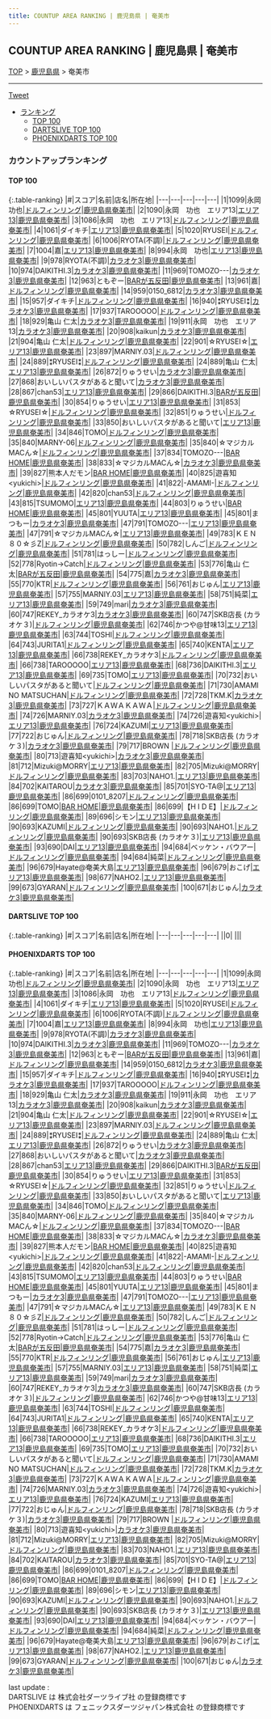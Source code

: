 ```yaml
---
title: COUNTUP AREA RANKING | 鹿児島県 | 奄美市
---
```

## COUNTUP AREA RANKING | 鹿児島県 | 奄美市

[TOP](/darts/rank/) > [鹿児島県](/darts/rank/鹿児島県/) > 奄美市

___

<a href="https://twitter.com/share?ref_src=twsrc%5Etfw" data-text="COUNTUP AREA RANKING | 鹿児島県奄美市" class="twitter-share-button" data-hashtags="DARTSLIVE,PHOENIXDARTS,darts,ダーツ" data-show-count="false">Tweet</a>

* [ランキング](#カウントアップランキング)
    * [TOP 100](#top-100)
    * [DARTSLIVE TOP 100](#dartslive-top-100)
    * [PHOENIXDARTS TOP 100](#phoenixdarts-top-100)

### カウントアップランキング

#### TOP 100



{:.table-ranking}
|#|スコア|名前|店名|所在地|
|---|---|---|---|---|
|1|1099|<span class="rank-name-pd">永岡　功也</span>|<a href="https://vs.phoenixdarts.com/jp/shop/shopDetailInfo/s_10744?s_seq=10744">ドルフィンリング</a>|<a href="/darts/rank/鹿児島県/奄美市">鹿児島県奄美市</a>|
|2|1090|<span class="rank-name-pd">永岡　功也　エリア13</span>|<a href="https://vs.phoenixdarts.com/jp/shop/shopDetailInfo/s_10274?s_seq=10274">エリア13</a>|<a href="/darts/rank/鹿児島県/奄美市">鹿児島県奄美市</a>|
|3|1086|<span class="rank-name-pd">永岡　功也　エリア13</span>|<a href="https://vs.phoenixdarts.com/jp/shop/shopDetailInfo/s_10744?s_seq=10744">ドルフィンリング</a>|<a href="/darts/rank/鹿児島県/奄美市">鹿児島県奄美市</a>|
|4|1061|<span class="rank-name-pd">ダイキチ</span>|<a href="https://vs.phoenixdarts.com/jp/shop/shopDetailInfo/s_10274?s_seq=10274">エリア13</a>|<a href="/darts/rank/鹿児島県/奄美市">鹿児島県奄美市</a>|
|5|1020|<span class="rank-name-pd">RYUSEI</span>|<a href="https://vs.phoenixdarts.com/jp/shop/shopDetailInfo/s_10744?s_seq=10744">ドルフィンリング</a>|<a href="/darts/rank/鹿児島県/奄美市">鹿児島県奄美市</a>|
|6|1006|<span class="rank-name-pd">RYOTA(不調)</span>|<a href="https://vs.phoenixdarts.com/jp/shop/shopDetailInfo/s_10744?s_seq=10744">ドルフィンリング</a>|<a href="/darts/rank/鹿児島県/奄美市">鹿児島県奄美市</a>|
|7|1004|<span class="rank-name-pd">嘉</span>|<a href="https://vs.phoenixdarts.com/jp/shop/shopDetailInfo/s_10274?s_seq=10274">エリア13</a>|<a href="/darts/rank/鹿児島県/奄美市">鹿児島県奄美市</a>|
|8|994|<span class="rank-name-pd">永岡　功也</span>|<a href="https://vs.phoenixdarts.com/jp/shop/shopDetailInfo/s_10274?s_seq=10274">エリア13</a>|<a href="/darts/rank/鹿児島県/奄美市">鹿児島県奄美市</a>|
|9|978|<span class="rank-name-pd">RYOTA(不調)</span>|<a href="https://vs.phoenixdarts.com/jp/shop/shopDetailInfo/s_10555?s_seq=10555">カラオケ3</a>|<a href="/darts/rank/鹿児島県/奄美市">鹿児島県奄美市</a>|
|10|974|<span class="rank-name-pd">DAIKITHI.3</span>|<a href="https://vs.phoenixdarts.com/jp/shop/shopDetailInfo/s_10555?s_seq=10555">カラオケ3</a>|<a href="/darts/rank/鹿児島県/奄美市">鹿児島県奄美市</a>|
|11|969|<span class="rank-name-pd">TOMOZO---</span>|<a href="https://vs.phoenixdarts.com/jp/shop/shopDetailInfo/s_10555?s_seq=10555">カラオケ3</a>|<a href="/darts/rank/鹿児島県/奄美市">鹿児島県奄美市</a>|
|12|963|<span class="rank-name-pd">ともぞー</span>|<a href="https://vs.phoenixdarts.com/jp/shop/shopDetailInfo/s_93419?s_seq=93419">BARが五反田</a>|<a href="/darts/rank/鹿児島県/奄美市">鹿児島県奄美市</a>|
|13|961|<span class="rank-name-pd">嘉</span>|<a href="https://vs.phoenixdarts.com/jp/shop/shopDetailInfo/s_10744?s_seq=10744">ドルフィンリング</a>|<a href="/darts/rank/鹿児島県/奄美市">鹿児島県奄美市</a>|
|14|959|<span class="rank-name-pd">0150_6812</span>|<a href="https://vs.phoenixdarts.com/jp/shop/shopDetailInfo/s_10555?s_seq=10555">カラオケ3</a>|<a href="/darts/rank/鹿児島県/奄美市">鹿児島県奄美市</a>|
|15|957|<span class="rank-name-pd">ダイキチ</span>|<a href="https://vs.phoenixdarts.com/jp/shop/shopDetailInfo/s_10744?s_seq=10744">ドルフィンリング</a>|<a href="/darts/rank/鹿児島県/奄美市">鹿児島県奄美市</a>|
|16|940|<span class="rank-name-pd">⁑RYUSEI⁑</span>|<a href="https://vs.phoenixdarts.com/jp/shop/shopDetailInfo/s_10555?s_seq=10555">カラオケ3</a>|<a href="/darts/rank/鹿児島県/奄美市">鹿児島県奄美市</a>|
|17|937|<span class="rank-name-pd">TAROOOOO</span>|<a href="https://vs.phoenixdarts.com/jp/shop/shopDetailInfo/s_10744?s_seq=10744">ドルフィンリング</a>|<a href="/darts/rank/鹿児島県/奄美市">鹿児島県奄美市</a>|
|18|929|<span class="rank-name-pd">亀山 仁太</span>|<a href="https://vs.phoenixdarts.com/jp/shop/shopDetailInfo/s_10555?s_seq=10555">カラオケ3</a>|<a href="/darts/rank/鹿児島県/奄美市">鹿児島県奄美市</a>|
|19|911|<span class="rank-name-pd">永岡　功也　エリア13</span>|<a href="https://vs.phoenixdarts.com/jp/shop/shopDetailInfo/s_10555?s_seq=10555">カラオケ3</a>|<a href="/darts/rank/鹿児島県/奄美市">鹿児島県奄美市</a>|
|20|908|<span class="rank-name-pd">kaikun</span>|<a href="https://vs.phoenixdarts.com/jp/shop/shopDetailInfo/s_10555?s_seq=10555">カラオケ3</a>|<a href="/darts/rank/鹿児島県/奄美市">鹿児島県奄美市</a>|
|21|904|<span class="rank-name-pd">亀山 仁太</span>|<a href="https://vs.phoenixdarts.com/jp/shop/shopDetailInfo/s_10744?s_seq=10744">ドルフィンリング</a>|<a href="/darts/rank/鹿児島県/奄美市">鹿児島県奄美市</a>|
|22|901|<span class="rank-name-pd">☆RYUSEI☆</span>|<a href="https://vs.phoenixdarts.com/jp/shop/shopDetailInfo/s_10274?s_seq=10274">エリア13</a>|<a href="/darts/rank/鹿児島県/奄美市">鹿児島県奄美市</a>|
|23|897|<span class="rank-name-pd">MARNIY.03</span>|<a href="https://vs.phoenixdarts.com/jp/shop/shopDetailInfo/s_10744?s_seq=10744">ドルフィンリング</a>|<a href="/darts/rank/鹿児島県/奄美市">鹿児島県奄美市</a>|
|24|889|<span class="rank-name-pd">⁑RYUSEI⁑</span>|<a href="https://vs.phoenixdarts.com/jp/shop/shopDetailInfo/s_10744?s_seq=10744">ドルフィンリング</a>|<a href="/darts/rank/鹿児島県/奄美市">鹿児島県奄美市</a>|
|24|889|<span class="rank-name-pd">亀山 仁太</span>|<a href="https://vs.phoenixdarts.com/jp/shop/shopDetailInfo/s_10274?s_seq=10274">エリア13</a>|<a href="/darts/rank/鹿児島県/奄美市">鹿児島県奄美市</a>|
|26|872|<span class="rank-name-pd">りゅうせい</span>|<a href="https://vs.phoenixdarts.com/jp/shop/shopDetailInfo/s_10555?s_seq=10555">カラオケ3</a>|<a href="/darts/rank/鹿児島県/奄美市">鹿児島県奄美市</a>|
|27|868|<span class="rank-name-pd">おいしいパスタがあると聞いて</span>|<a href="https://vs.phoenixdarts.com/jp/shop/shopDetailInfo/s_10555?s_seq=10555">カラオケ3</a>|<a href="/darts/rank/鹿児島県/奄美市">鹿児島県奄美市</a>|
|28|867|<span class="rank-name-pd">chan53</span>|<a href="https://vs.phoenixdarts.com/jp/shop/shopDetailInfo/s_10274?s_seq=10274">エリア13</a>|<a href="/darts/rank/鹿児島県/奄美市">鹿児島県奄美市</a>|
|29|866|<span class="rank-name-pd">DAIKITHI.3</span>|<a href="https://vs.phoenixdarts.com/jp/shop/shopDetailInfo/s_93419?s_seq=93419">BARが五反田</a>|<a href="/darts/rank/鹿児島県/奄美市">鹿児島県奄美市</a>|
|30|854|<span class="rank-name-pd">りゅうせい</span>|<a href="https://vs.phoenixdarts.com/jp/shop/shopDetailInfo/s_10274?s_seq=10274">エリア13</a>|<a href="/darts/rank/鹿児島県/奄美市">鹿児島県奄美市</a>|
|31|853|<span class="rank-name-pd">☆RYUSEI☆</span>|<a href="https://vs.phoenixdarts.com/jp/shop/shopDetailInfo/s_10744?s_seq=10744">ドルフィンリング</a>|<a href="/darts/rank/鹿児島県/奄美市">鹿児島県奄美市</a>|
|32|851|<span class="rank-name-pd">りゅうせい</span>|<a href="https://vs.phoenixdarts.com/jp/shop/shopDetailInfo/s_10744?s_seq=10744">ドルフィンリング</a>|<a href="/darts/rank/鹿児島県/奄美市">鹿児島県奄美市</a>|
|33|850|<span class="rank-name-pd">おいしいパスタがあると聞いて</span>|<a href="https://vs.phoenixdarts.com/jp/shop/shopDetailInfo/s_10274?s_seq=10274">エリア13</a>|<a href="/darts/rank/鹿児島県/奄美市">鹿児島県奄美市</a>|
|34|846|<span class="rank-name-pd">TOMO</span>|<a href="https://vs.phoenixdarts.com/jp/shop/shopDetailInfo/s_10744?s_seq=10744">ドルフィンリング</a>|<a href="/darts/rank/鹿児島県/奄美市">鹿児島県奄美市</a>|
|35|840|<span class="rank-name-pd">MARNY-06</span>|<a href="https://vs.phoenixdarts.com/jp/shop/shopDetailInfo/s_10744?s_seq=10744">ドルフィンリング</a>|<a href="/darts/rank/鹿児島県/奄美市">鹿児島県奄美市</a>|
|35|840|<span class="rank-name-pd">☆マジカルMACん☆</span>|<a href="https://vs.phoenixdarts.com/jp/shop/shopDetailInfo/s_10744?s_seq=10744">ドルフィンリング</a>|<a href="/darts/rank/鹿児島県/奄美市">鹿児島県奄美市</a>|
|37|834|<span class="rank-name-pd">TOMOZO---</span>|<a href="https://vs.phoenixdarts.com/jp/shop/shopDetailInfo/s_92502?s_seq=92502">BAR HOME</a>|<a href="/darts/rank/鹿児島県/奄美市">鹿児島県奄美市</a>|
|38|833|<span class="rank-name-pd">☆マジカルMACん☆</span>|<a href="https://vs.phoenixdarts.com/jp/shop/shopDetailInfo/s_10555?s_seq=10555">カラオケ3</a>|<a href="/darts/rank/鹿児島県/奄美市">鹿児島県奄美市</a>|
|39|827|<span class="rank-name-pd">熊本人だモン</span>|<a href="https://vs.phoenixdarts.com/jp/shop/shopDetailInfo/s_92502?s_seq=92502">BAR HOME</a>|<a href="/darts/rank/鹿児島県/奄美市">鹿児島県奄美市</a>|
|40|825|<span class="rank-name-pd">遊喜知&lt;yukichi&gt;</span>|<a href="https://vs.phoenixdarts.com/jp/shop/shopDetailInfo/s_10744?s_seq=10744">ドルフィンリング</a>|<a href="/darts/rank/鹿児島県/奄美市">鹿児島県奄美市</a>|
|41|822|<span class="rank-name-pd">-AMAMI-</span>|<a href="https://vs.phoenixdarts.com/jp/shop/shopDetailInfo/s_10744?s_seq=10744">ドルフィンリング</a>|<a href="/darts/rank/鹿児島県/奄美市">鹿児島県奄美市</a>|
|42|820|<span class="rank-name-pd">chan53</span>|<a href="https://vs.phoenixdarts.com/jp/shop/shopDetailInfo/s_10744?s_seq=10744">ドルフィンリング</a>|<a href="/darts/rank/鹿児島県/奄美市">鹿児島県奄美市</a>|
|43|815|<span class="rank-name-pd">TSUMOMO</span>|<a href="https://vs.phoenixdarts.com/jp/shop/shopDetailInfo/s_10274?s_seq=10274">エリア13</a>|<a href="/darts/rank/鹿児島県/奄美市">鹿児島県奄美市</a>|
|44|803|<span class="rank-name-pd">りゅうせい</span>|<a href="https://vs.phoenixdarts.com/jp/shop/shopDetailInfo/s_92502?s_seq=92502">BAR HOME</a>|<a href="/darts/rank/鹿児島県/奄美市">鹿児島県奄美市</a>|
|45|801|<span class="rank-name-pd">YUUTA</span>|<a href="https://vs.phoenixdarts.com/jp/shop/shopDetailInfo/s_10274?s_seq=10274">エリア13</a>|<a href="/darts/rank/鹿児島県/奄美市">鹿児島県奄美市</a>|
|45|801|<span class="rank-name-pd">まつもー</span>|<a href="https://vs.phoenixdarts.com/jp/shop/shopDetailInfo/s_10555?s_seq=10555">カラオケ3</a>|<a href="/darts/rank/鹿児島県/奄美市">鹿児島県奄美市</a>|
|47|791|<span class="rank-name-pd">TOMOZO---</span>|<a href="https://vs.phoenixdarts.com/jp/shop/shopDetailInfo/s_10274?s_seq=10274">エリア13</a>|<a href="/darts/rank/鹿児島県/奄美市">鹿児島県奄美市</a>|
|47|791|<span class="rank-name-pd">☆マジカルMACん☆</span>|<a href="https://vs.phoenixdarts.com/jp/shop/shopDetailInfo/s_10274?s_seq=10274">エリア13</a>|<a href="/darts/rank/鹿児島県/奄美市">鹿児島県奄美市</a>|
|49|783|<span class="rank-name-pd">ＫＥＮ８０☆彡Z</span>|<a href="https://vs.phoenixdarts.com/jp/shop/shopDetailInfo/s_10744?s_seq=10744">ドルフィンリング</a>|<a href="/darts/rank/鹿児島県/奄美市">鹿児島県奄美市</a>|
|50|782|<span class="rank-name-pd">しんご</span>|<a href="https://vs.phoenixdarts.com/jp/shop/shopDetailInfo/s_10744?s_seq=10744">ドルフィンリング</a>|<a href="/darts/rank/鹿児島県/奄美市">鹿児島県奄美市</a>|
|51|781|<span class="rank-name-pd">はっしー</span>|<a href="https://vs.phoenixdarts.com/jp/shop/shopDetailInfo/s_10744?s_seq=10744">ドルフィンリング</a>|<a href="/darts/rank/鹿児島県/奄美市">鹿児島県奄美市</a>|
|52|778|<span class="rank-name-pd">Ryotin→Catch</span>|<a href="https://vs.phoenixdarts.com/jp/shop/shopDetailInfo/s_10744?s_seq=10744">ドルフィンリング</a>|<a href="/darts/rank/鹿児島県/奄美市">鹿児島県奄美市</a>|
|53|776|<span class="rank-name-pd">亀山 仁太</span>|<a href="https://vs.phoenixdarts.com/jp/shop/shopDetailInfo/s_93419?s_seq=93419">BARが五反田</a>|<a href="/darts/rank/鹿児島県/奄美市">鹿児島県奄美市</a>|
|54|775|<span class="rank-name-pd">嘉</span>|<a href="https://vs.phoenixdarts.com/jp/shop/shopDetailInfo/s_10555?s_seq=10555">カラオケ3</a>|<a href="/darts/rank/鹿児島県/奄美市">鹿児島県奄美市</a>|
|55|770|<span class="rank-name-pd">KTR</span>|<a href="https://vs.phoenixdarts.com/jp/shop/shopDetailInfo/s_10744?s_seq=10744">ドルフィンリング</a>|<a href="/darts/rank/鹿児島県/奄美市">鹿児島県奄美市</a>|
|56|761|<span class="rank-name-pd">おじゅん</span>|<a href="https://vs.phoenixdarts.com/jp/shop/shopDetailInfo/s_10274?s_seq=10274">エリア13</a>|<a href="/darts/rank/鹿児島県/奄美市">鹿児島県奄美市</a>|
|57|755|<span class="rank-name-pd">MARNIY.03</span>|<a href="https://vs.phoenixdarts.com/jp/shop/shopDetailInfo/s_10274?s_seq=10274">エリア13</a>|<a href="/darts/rank/鹿児島県/奄美市">鹿児島県奄美市</a>|
|58|751|<span class="rank-name-pd">純菜</span>|<a href="https://vs.phoenixdarts.com/jp/shop/shopDetailInfo/s_10274?s_seq=10274">エリア13</a>|<a href="/darts/rank/鹿児島県/奄美市">鹿児島県奄美市</a>|
|59|749|<span class="rank-name-pd">mari</span>|<a href="https://vs.phoenixdarts.com/jp/shop/shopDetailInfo/s_10555?s_seq=10555">カラオケ3</a>|<a href="/darts/rank/鹿児島県/奄美市">鹿児島県奄美市</a>|
|60|747|<span class="rank-name-pd">REKEY_カラオケ3</span>|<a href="https://vs.phoenixdarts.com/jp/shop/shopDetailInfo/s_10555?s_seq=10555">カラオケ3</a>|<a href="/darts/rank/鹿児島県/奄美市">鹿児島県奄美市</a>|
|60|747|<span class="rank-name-pd">SKB店長 (カラオケ３)</span>|<a href="https://vs.phoenixdarts.com/jp/shop/shopDetailInfo/s_10744?s_seq=10744">ドルフィンリング</a>|<a href="/darts/rank/鹿児島県/奄美市">鹿児島県奄美市</a>|
|62|746|<span class="rank-name-pd">かつや@甘味13</span>|<a href="https://vs.phoenixdarts.com/jp/shop/shopDetailInfo/s_10274?s_seq=10274">エリア13</a>|<a href="/darts/rank/鹿児島県/奄美市">鹿児島県奄美市</a>|
|63|744|<span class="rank-name-pd">TOSHI</span>|<a href="https://vs.phoenixdarts.com/jp/shop/shopDetailInfo/s_10744?s_seq=10744">ドルフィンリング</a>|<a href="/darts/rank/鹿児島県/奄美市">鹿児島県奄美市</a>|
|64|743|<span class="rank-name-pd">JURITA1</span>|<a href="https://vs.phoenixdarts.com/jp/shop/shopDetailInfo/s_10744?s_seq=10744">ドルフィンリング</a>|<a href="/darts/rank/鹿児島県/奄美市">鹿児島県奄美市</a>|
|65|740|<span class="rank-name-pd">KENTA</span>|<a href="https://vs.phoenixdarts.com/jp/shop/shopDetailInfo/s_10274?s_seq=10274">エリア13</a>|<a href="/darts/rank/鹿児島県/奄美市">鹿児島県奄美市</a>|
|66|738|<span class="rank-name-pd">REKEY_カラオケ3</span>|<a href="https://vs.phoenixdarts.com/jp/shop/shopDetailInfo/s_10744?s_seq=10744">ドルフィンリング</a>|<a href="/darts/rank/鹿児島県/奄美市">鹿児島県奄美市</a>|
|66|738|<span class="rank-name-pd">TAROOOOO</span>|<a href="https://vs.phoenixdarts.com/jp/shop/shopDetailInfo/s_10274?s_seq=10274">エリア13</a>|<a href="/darts/rank/鹿児島県/奄美市">鹿児島県奄美市</a>|
|68|736|<span class="rank-name-pd">DAIKITHI.3</span>|<a href="https://vs.phoenixdarts.com/jp/shop/shopDetailInfo/s_10274?s_seq=10274">エリア13</a>|<a href="/darts/rank/鹿児島県/奄美市">鹿児島県奄美市</a>|
|69|735|<span class="rank-name-pd">TOMO</span>|<a href="https://vs.phoenixdarts.com/jp/shop/shopDetailInfo/s_10274?s_seq=10274">エリア13</a>|<a href="/darts/rank/鹿児島県/奄美市">鹿児島県奄美市</a>|
|70|732|<span class="rank-name-pd">おいしいパスタがあると聞いて</span>|<a href="https://vs.phoenixdarts.com/jp/shop/shopDetailInfo/s_10744?s_seq=10744">ドルフィンリング</a>|<a href="/darts/rank/鹿児島県/奄美市">鹿児島県奄美市</a>|
|71|730|<span class="rank-name-pd">AMAMI NO MATSUCHAN</span>|<a href="https://vs.phoenixdarts.com/jp/shop/shopDetailInfo/s_10744?s_seq=10744">ドルフィンリング</a>|<a href="/darts/rank/鹿児島県/奄美市">鹿児島県奄美市</a>|
|72|728|<span class="rank-name-pd">TKM.K</span>|<a href="https://vs.phoenixdarts.com/jp/shop/shopDetailInfo/s_10555?s_seq=10555">カラオケ3</a>|<a href="/darts/rank/鹿児島県/奄美市">鹿児島県奄美市</a>|
|73|727|<span class="rank-name-pd">ＫＡＷＡＫＡＷＡ</span>|<a href="https://vs.phoenixdarts.com/jp/shop/shopDetailInfo/s_10744?s_seq=10744">ドルフィンリング</a>|<a href="/darts/rank/鹿児島県/奄美市">鹿児島県奄美市</a>|
|74|726|<span class="rank-name-pd">MARNIY.03</span>|<a href="https://vs.phoenixdarts.com/jp/shop/shopDetailInfo/s_10555?s_seq=10555">カラオケ3</a>|<a href="/darts/rank/鹿児島県/奄美市">鹿児島県奄美市</a>|
|74|726|<span class="rank-name-pd">遊喜知&lt;yukichi&gt;</span>|<a href="https://vs.phoenixdarts.com/jp/shop/shopDetailInfo/s_10274?s_seq=10274">エリア13</a>|<a href="/darts/rank/鹿児島県/奄美市">鹿児島県奄美市</a>|
|76|724|<span class="rank-name-pd">KAZUMI</span>|<a href="https://vs.phoenixdarts.com/jp/shop/shopDetailInfo/s_10274?s_seq=10274">エリア13</a>|<a href="/darts/rank/鹿児島県/奄美市">鹿児島県奄美市</a>|
|77|722|<span class="rank-name-pd">おじゅん</span>|<a href="https://vs.phoenixdarts.com/jp/shop/shopDetailInfo/s_10744?s_seq=10744">ドルフィンリング</a>|<a href="/darts/rank/鹿児島県/奄美市">鹿児島県奄美市</a>|
|78|718|<span class="rank-name-pd">SKB店長 (カラオケ３)</span>|<a href="https://vs.phoenixdarts.com/jp/shop/shopDetailInfo/s_10555?s_seq=10555">カラオケ3</a>|<a href="/darts/rank/鹿児島県/奄美市">鹿児島県奄美市</a>|
|79|717|<span class="rank-name-pd">BROWN </span>|<a href="https://vs.phoenixdarts.com/jp/shop/shopDetailInfo/s_10744?s_seq=10744">ドルフィンリング</a>|<a href="/darts/rank/鹿児島県/奄美市">鹿児島県奄美市</a>|
|80|713|<span class="rank-name-pd">遊喜知&lt;yukichi&gt;</span>|<a href="https://vs.phoenixdarts.com/jp/shop/shopDetailInfo/s_10555?s_seq=10555">カラオケ3</a>|<a href="/darts/rank/鹿児島県/奄美市">鹿児島県奄美市</a>|
|81|712|<span class="rank-name-pd">Mizuki@MORRY</span>|<a href="https://vs.phoenixdarts.com/jp/shop/shopDetailInfo/s_10274?s_seq=10274">エリア13</a>|<a href="/darts/rank/鹿児島県/奄美市">鹿児島県奄美市</a>|
|82|705|<span class="rank-name-pd">Mizuki@MORRY</span>|<a href="https://vs.phoenixdarts.com/jp/shop/shopDetailInfo/s_10744?s_seq=10744">ドルフィンリング</a>|<a href="/darts/rank/鹿児島県/奄美市">鹿児島県奄美市</a>|
|83|703|<span class="rank-name-pd">NAHO1.</span>|<a href="https://vs.phoenixdarts.com/jp/shop/shopDetailInfo/s_10274?s_seq=10274">エリア13</a>|<a href="/darts/rank/鹿児島県/奄美市">鹿児島県奄美市</a>|
|84|702|<span class="rank-name-pd">KAITAROU</span>|<a href="https://vs.phoenixdarts.com/jp/shop/shopDetailInfo/s_10555?s_seq=10555">カラオケ3</a>|<a href="/darts/rank/鹿児島県/奄美市">鹿児島県奄美市</a>|
|85|701|<span class="rank-name-pd">SYO-TA@</span>|<a href="https://vs.phoenixdarts.com/jp/shop/shopDetailInfo/s_10274?s_seq=10274">エリア13</a>|<a href="/darts/rank/鹿児島県/奄美市">鹿児島県奄美市</a>|
|86|699|<span class="rank-name-pd">0101_8207</span>|<a href="https://vs.phoenixdarts.com/jp/shop/shopDetailInfo/s_10744?s_seq=10744">ドルフィンリング</a>|<a href="/darts/rank/鹿児島県/奄美市">鹿児島県奄美市</a>|
|86|699|<span class="rank-name-pd">TOMO</span>|<a href="https://vs.phoenixdarts.com/jp/shop/shopDetailInfo/s_92502?s_seq=92502">BAR HOME</a>|<a href="/darts/rank/鹿児島県/奄美市">鹿児島県奄美市</a>|
|86|699|<span class="rank-name-pd">【H I D E】</span>|<a href="https://vs.phoenixdarts.com/jp/shop/shopDetailInfo/s_10744?s_seq=10744">ドルフィンリング</a>|<a href="/darts/rank/鹿児島県/奄美市">鹿児島県奄美市</a>|
|89|696|<span class="rank-name-pd">シモン</span>|<a href="https://vs.phoenixdarts.com/jp/shop/shopDetailInfo/s_10274?s_seq=10274">エリア13</a>|<a href="/darts/rank/鹿児島県/奄美市">鹿児島県奄美市</a>|
|90|693|<span class="rank-name-pd">KAZUMI</span>|<a href="https://vs.phoenixdarts.com/jp/shop/shopDetailInfo/s_10744?s_seq=10744">ドルフィンリング</a>|<a href="/darts/rank/鹿児島県/奄美市">鹿児島県奄美市</a>|
|90|693|<span class="rank-name-pd">NAHO1.</span>|<a href="https://vs.phoenixdarts.com/jp/shop/shopDetailInfo/s_10744?s_seq=10744">ドルフィンリング</a>|<a href="/darts/rank/鹿児島県/奄美市">鹿児島県奄美市</a>|
|90|693|<span class="rank-name-pd">SKB店長 (カラオケ３)</span>|<a href="https://vs.phoenixdarts.com/jp/shop/shopDetailInfo/s_10274?s_seq=10274">エリア13</a>|<a href="/darts/rank/鹿児島県/奄美市">鹿児島県奄美市</a>|
|93|690|<span class="rank-name-pd">DAI</span>|<a href="https://vs.phoenixdarts.com/jp/shop/shopDetailInfo/s_10274?s_seq=10274">エリア13</a>|<a href="/darts/rank/鹿児島県/奄美市">鹿児島県奄美市</a>|
|94|684|<span class="rank-name-pd">ベッケン・バウアー</span>|<a href="https://vs.phoenixdarts.com/jp/shop/shopDetailInfo/s_10744?s_seq=10744">ドルフィンリング</a>|<a href="/darts/rank/鹿児島県/奄美市">鹿児島県奄美市</a>|
|94|684|<span class="rank-name-pd">純菜</span>|<a href="https://vs.phoenixdarts.com/jp/shop/shopDetailInfo/s_10744?s_seq=10744">ドルフィンリング</a>|<a href="/darts/rank/鹿児島県/奄美市">鹿児島県奄美市</a>|
|96|679|<span class="rank-name-pd">Hayate@奄美大島</span>|<a href="https://vs.phoenixdarts.com/jp/shop/shopDetailInfo/s_10274?s_seq=10274">エリア13</a>|<a href="/darts/rank/鹿児島県/奄美市">鹿児島県奄美市</a>|
|96|679|<span class="rank-name-pd">おこげ</span>|<a href="https://vs.phoenixdarts.com/jp/shop/shopDetailInfo/s_10274?s_seq=10274">エリア13</a>|<a href="/darts/rank/鹿児島県/奄美市">鹿児島県奄美市</a>|
|98|677|<span class="rank-name-pd">NAHO2.</span>|<a href="https://vs.phoenixdarts.com/jp/shop/shopDetailInfo/s_10274?s_seq=10274">エリア13</a>|<a href="/darts/rank/鹿児島県/奄美市">鹿児島県奄美市</a>|
|99|673|<span class="rank-name-pd">GYARAN</span>|<a href="https://vs.phoenixdarts.com/jp/shop/shopDetailInfo/s_10744?s_seq=10744">ドルフィンリング</a>|<a href="/darts/rank/鹿児島県/奄美市">鹿児島県奄美市</a>|
|100|671|<span class="rank-name-pd">おじゅん</span>|<a href="https://vs.phoenixdarts.com/jp/shop/shopDetailInfo/s_10555?s_seq=10555">カラオケ3</a>|<a href="/darts/rank/鹿児島県/奄美市">鹿児島県奄美市</a>|


#### DARTSLIVE TOP 100



{:.table-ranking}
|#|スコア|名前|店名|所在地|
|---|---|---|---|---|
||0|<span class="rank-name-dl"> </span>|<a href=""></a>|<a href="/darts/rank//"></a>|


#### PHOENIXDARTS TOP 100



{:.table-ranking}
|#|スコア|名前|店名|所在地|
|---|---|---|---|---|
|1|1099|<span class="rank-name-pd">永岡　功也</span>|<a href="https://vs.phoenixdarts.com/jp/shop/shopDetailInfo/s_10744?s_seq=10744">ドルフィンリング</a>|<a href="/darts/rank/鹿児島県/奄美市">鹿児島県奄美市</a>|
|2|1090|<span class="rank-name-pd">永岡　功也　エリア13</span>|<a href="https://vs.phoenixdarts.com/jp/shop/shopDetailInfo/s_10274?s_seq=10274">エリア13</a>|<a href="/darts/rank/鹿児島県/奄美市">鹿児島県奄美市</a>|
|3|1086|<span class="rank-name-pd">永岡　功也　エリア13</span>|<a href="https://vs.phoenixdarts.com/jp/shop/shopDetailInfo/s_10744?s_seq=10744">ドルフィンリング</a>|<a href="/darts/rank/鹿児島県/奄美市">鹿児島県奄美市</a>|
|4|1061|<span class="rank-name-pd">ダイキチ</span>|<a href="https://vs.phoenixdarts.com/jp/shop/shopDetailInfo/s_10274?s_seq=10274">エリア13</a>|<a href="/darts/rank/鹿児島県/奄美市">鹿児島県奄美市</a>|
|5|1020|<span class="rank-name-pd">RYUSEI</span>|<a href="https://vs.phoenixdarts.com/jp/shop/shopDetailInfo/s_10744?s_seq=10744">ドルフィンリング</a>|<a href="/darts/rank/鹿児島県/奄美市">鹿児島県奄美市</a>|
|6|1006|<span class="rank-name-pd">RYOTA(不調)</span>|<a href="https://vs.phoenixdarts.com/jp/shop/shopDetailInfo/s_10744?s_seq=10744">ドルフィンリング</a>|<a href="/darts/rank/鹿児島県/奄美市">鹿児島県奄美市</a>|
|7|1004|<span class="rank-name-pd">嘉</span>|<a href="https://vs.phoenixdarts.com/jp/shop/shopDetailInfo/s_10274?s_seq=10274">エリア13</a>|<a href="/darts/rank/鹿児島県/奄美市">鹿児島県奄美市</a>|
|8|994|<span class="rank-name-pd">永岡　功也</span>|<a href="https://vs.phoenixdarts.com/jp/shop/shopDetailInfo/s_10274?s_seq=10274">エリア13</a>|<a href="/darts/rank/鹿児島県/奄美市">鹿児島県奄美市</a>|
|9|978|<span class="rank-name-pd">RYOTA(不調)</span>|<a href="https://vs.phoenixdarts.com/jp/shop/shopDetailInfo/s_10555?s_seq=10555">カラオケ3</a>|<a href="/darts/rank/鹿児島県/奄美市">鹿児島県奄美市</a>|
|10|974|<span class="rank-name-pd">DAIKITHI.3</span>|<a href="https://vs.phoenixdarts.com/jp/shop/shopDetailInfo/s_10555?s_seq=10555">カラオケ3</a>|<a href="/darts/rank/鹿児島県/奄美市">鹿児島県奄美市</a>|
|11|969|<span class="rank-name-pd">TOMOZO---</span>|<a href="https://vs.phoenixdarts.com/jp/shop/shopDetailInfo/s_10555?s_seq=10555">カラオケ3</a>|<a href="/darts/rank/鹿児島県/奄美市">鹿児島県奄美市</a>|
|12|963|<span class="rank-name-pd">ともぞー</span>|<a href="https://vs.phoenixdarts.com/jp/shop/shopDetailInfo/s_93419?s_seq=93419">BARが五反田</a>|<a href="/darts/rank/鹿児島県/奄美市">鹿児島県奄美市</a>|
|13|961|<span class="rank-name-pd">嘉</span>|<a href="https://vs.phoenixdarts.com/jp/shop/shopDetailInfo/s_10744?s_seq=10744">ドルフィンリング</a>|<a href="/darts/rank/鹿児島県/奄美市">鹿児島県奄美市</a>|
|14|959|<span class="rank-name-pd">0150_6812</span>|<a href="https://vs.phoenixdarts.com/jp/shop/shopDetailInfo/s_10555?s_seq=10555">カラオケ3</a>|<a href="/darts/rank/鹿児島県/奄美市">鹿児島県奄美市</a>|
|15|957|<span class="rank-name-pd">ダイキチ</span>|<a href="https://vs.phoenixdarts.com/jp/shop/shopDetailInfo/s_10744?s_seq=10744">ドルフィンリング</a>|<a href="/darts/rank/鹿児島県/奄美市">鹿児島県奄美市</a>|
|16|940|<span class="rank-name-pd">⁑RYUSEI⁑</span>|<a href="https://vs.phoenixdarts.com/jp/shop/shopDetailInfo/s_10555?s_seq=10555">カラオケ3</a>|<a href="/darts/rank/鹿児島県/奄美市">鹿児島県奄美市</a>|
|17|937|<span class="rank-name-pd">TAROOOOO</span>|<a href="https://vs.phoenixdarts.com/jp/shop/shopDetailInfo/s_10744?s_seq=10744">ドルフィンリング</a>|<a href="/darts/rank/鹿児島県/奄美市">鹿児島県奄美市</a>|
|18|929|<span class="rank-name-pd">亀山 仁太</span>|<a href="https://vs.phoenixdarts.com/jp/shop/shopDetailInfo/s_10555?s_seq=10555">カラオケ3</a>|<a href="/darts/rank/鹿児島県/奄美市">鹿児島県奄美市</a>|
|19|911|<span class="rank-name-pd">永岡　功也　エリア13</span>|<a href="https://vs.phoenixdarts.com/jp/shop/shopDetailInfo/s_10555?s_seq=10555">カラオケ3</a>|<a href="/darts/rank/鹿児島県/奄美市">鹿児島県奄美市</a>|
|20|908|<span class="rank-name-pd">kaikun</span>|<a href="https://vs.phoenixdarts.com/jp/shop/shopDetailInfo/s_10555?s_seq=10555">カラオケ3</a>|<a href="/darts/rank/鹿児島県/奄美市">鹿児島県奄美市</a>|
|21|904|<span class="rank-name-pd">亀山 仁太</span>|<a href="https://vs.phoenixdarts.com/jp/shop/shopDetailInfo/s_10744?s_seq=10744">ドルフィンリング</a>|<a href="/darts/rank/鹿児島県/奄美市">鹿児島県奄美市</a>|
|22|901|<span class="rank-name-pd">☆RYUSEI☆</span>|<a href="https://vs.phoenixdarts.com/jp/shop/shopDetailInfo/s_10274?s_seq=10274">エリア13</a>|<a href="/darts/rank/鹿児島県/奄美市">鹿児島県奄美市</a>|
|23|897|<span class="rank-name-pd">MARNIY.03</span>|<a href="https://vs.phoenixdarts.com/jp/shop/shopDetailInfo/s_10744?s_seq=10744">ドルフィンリング</a>|<a href="/darts/rank/鹿児島県/奄美市">鹿児島県奄美市</a>|
|24|889|<span class="rank-name-pd">⁑RYUSEI⁑</span>|<a href="https://vs.phoenixdarts.com/jp/shop/shopDetailInfo/s_10744?s_seq=10744">ドルフィンリング</a>|<a href="/darts/rank/鹿児島県/奄美市">鹿児島県奄美市</a>|
|24|889|<span class="rank-name-pd">亀山 仁太</span>|<a href="https://vs.phoenixdarts.com/jp/shop/shopDetailInfo/s_10274?s_seq=10274">エリア13</a>|<a href="/darts/rank/鹿児島県/奄美市">鹿児島県奄美市</a>|
|26|872|<span class="rank-name-pd">りゅうせい</span>|<a href="https://vs.phoenixdarts.com/jp/shop/shopDetailInfo/s_10555?s_seq=10555">カラオケ3</a>|<a href="/darts/rank/鹿児島県/奄美市">鹿児島県奄美市</a>|
|27|868|<span class="rank-name-pd">おいしいパスタがあると聞いて</span>|<a href="https://vs.phoenixdarts.com/jp/shop/shopDetailInfo/s_10555?s_seq=10555">カラオケ3</a>|<a href="/darts/rank/鹿児島県/奄美市">鹿児島県奄美市</a>|
|28|867|<span class="rank-name-pd">chan53</span>|<a href="https://vs.phoenixdarts.com/jp/shop/shopDetailInfo/s_10274?s_seq=10274">エリア13</a>|<a href="/darts/rank/鹿児島県/奄美市">鹿児島県奄美市</a>|
|29|866|<span class="rank-name-pd">DAIKITHI.3</span>|<a href="https://vs.phoenixdarts.com/jp/shop/shopDetailInfo/s_93419?s_seq=93419">BARが五反田</a>|<a href="/darts/rank/鹿児島県/奄美市">鹿児島県奄美市</a>|
|30|854|<span class="rank-name-pd">りゅうせい</span>|<a href="https://vs.phoenixdarts.com/jp/shop/shopDetailInfo/s_10274?s_seq=10274">エリア13</a>|<a href="/darts/rank/鹿児島県/奄美市">鹿児島県奄美市</a>|
|31|853|<span class="rank-name-pd">☆RYUSEI☆</span>|<a href="https://vs.phoenixdarts.com/jp/shop/shopDetailInfo/s_10744?s_seq=10744">ドルフィンリング</a>|<a href="/darts/rank/鹿児島県/奄美市">鹿児島県奄美市</a>|
|32|851|<span class="rank-name-pd">りゅうせい</span>|<a href="https://vs.phoenixdarts.com/jp/shop/shopDetailInfo/s_10744?s_seq=10744">ドルフィンリング</a>|<a href="/darts/rank/鹿児島県/奄美市">鹿児島県奄美市</a>|
|33|850|<span class="rank-name-pd">おいしいパスタがあると聞いて</span>|<a href="https://vs.phoenixdarts.com/jp/shop/shopDetailInfo/s_10274?s_seq=10274">エリア13</a>|<a href="/darts/rank/鹿児島県/奄美市">鹿児島県奄美市</a>|
|34|846|<span class="rank-name-pd">TOMO</span>|<a href="https://vs.phoenixdarts.com/jp/shop/shopDetailInfo/s_10744?s_seq=10744">ドルフィンリング</a>|<a href="/darts/rank/鹿児島県/奄美市">鹿児島県奄美市</a>|
|35|840|<span class="rank-name-pd">MARNY-06</span>|<a href="https://vs.phoenixdarts.com/jp/shop/shopDetailInfo/s_10744?s_seq=10744">ドルフィンリング</a>|<a href="/darts/rank/鹿児島県/奄美市">鹿児島県奄美市</a>|
|35|840|<span class="rank-name-pd">☆マジカルMACん☆</span>|<a href="https://vs.phoenixdarts.com/jp/shop/shopDetailInfo/s_10744?s_seq=10744">ドルフィンリング</a>|<a href="/darts/rank/鹿児島県/奄美市">鹿児島県奄美市</a>|
|37|834|<span class="rank-name-pd">TOMOZO---</span>|<a href="https://vs.phoenixdarts.com/jp/shop/shopDetailInfo/s_92502?s_seq=92502">BAR HOME</a>|<a href="/darts/rank/鹿児島県/奄美市">鹿児島県奄美市</a>|
|38|833|<span class="rank-name-pd">☆マジカルMACん☆</span>|<a href="https://vs.phoenixdarts.com/jp/shop/shopDetailInfo/s_10555?s_seq=10555">カラオケ3</a>|<a href="/darts/rank/鹿児島県/奄美市">鹿児島県奄美市</a>|
|39|827|<span class="rank-name-pd">熊本人だモン</span>|<a href="https://vs.phoenixdarts.com/jp/shop/shopDetailInfo/s_92502?s_seq=92502">BAR HOME</a>|<a href="/darts/rank/鹿児島県/奄美市">鹿児島県奄美市</a>|
|40|825|<span class="rank-name-pd">遊喜知&lt;yukichi&gt;</span>|<a href="https://vs.phoenixdarts.com/jp/shop/shopDetailInfo/s_10744?s_seq=10744">ドルフィンリング</a>|<a href="/darts/rank/鹿児島県/奄美市">鹿児島県奄美市</a>|
|41|822|<span class="rank-name-pd">-AMAMI-</span>|<a href="https://vs.phoenixdarts.com/jp/shop/shopDetailInfo/s_10744?s_seq=10744">ドルフィンリング</a>|<a href="/darts/rank/鹿児島県/奄美市">鹿児島県奄美市</a>|
|42|820|<span class="rank-name-pd">chan53</span>|<a href="https://vs.phoenixdarts.com/jp/shop/shopDetailInfo/s_10744?s_seq=10744">ドルフィンリング</a>|<a href="/darts/rank/鹿児島県/奄美市">鹿児島県奄美市</a>|
|43|815|<span class="rank-name-pd">TSUMOMO</span>|<a href="https://vs.phoenixdarts.com/jp/shop/shopDetailInfo/s_10274?s_seq=10274">エリア13</a>|<a href="/darts/rank/鹿児島県/奄美市">鹿児島県奄美市</a>|
|44|803|<span class="rank-name-pd">りゅうせい</span>|<a href="https://vs.phoenixdarts.com/jp/shop/shopDetailInfo/s_92502?s_seq=92502">BAR HOME</a>|<a href="/darts/rank/鹿児島県/奄美市">鹿児島県奄美市</a>|
|45|801|<span class="rank-name-pd">YUUTA</span>|<a href="https://vs.phoenixdarts.com/jp/shop/shopDetailInfo/s_10274?s_seq=10274">エリア13</a>|<a href="/darts/rank/鹿児島県/奄美市">鹿児島県奄美市</a>|
|45|801|<span class="rank-name-pd">まつもー</span>|<a href="https://vs.phoenixdarts.com/jp/shop/shopDetailInfo/s_10555?s_seq=10555">カラオケ3</a>|<a href="/darts/rank/鹿児島県/奄美市">鹿児島県奄美市</a>|
|47|791|<span class="rank-name-pd">TOMOZO---</span>|<a href="https://vs.phoenixdarts.com/jp/shop/shopDetailInfo/s_10274?s_seq=10274">エリア13</a>|<a href="/darts/rank/鹿児島県/奄美市">鹿児島県奄美市</a>|
|47|791|<span class="rank-name-pd">☆マジカルMACん☆</span>|<a href="https://vs.phoenixdarts.com/jp/shop/shopDetailInfo/s_10274?s_seq=10274">エリア13</a>|<a href="/darts/rank/鹿児島県/奄美市">鹿児島県奄美市</a>|
|49|783|<span class="rank-name-pd">ＫＥＮ８０☆彡Z</span>|<a href="https://vs.phoenixdarts.com/jp/shop/shopDetailInfo/s_10744?s_seq=10744">ドルフィンリング</a>|<a href="/darts/rank/鹿児島県/奄美市">鹿児島県奄美市</a>|
|50|782|<span class="rank-name-pd">しんご</span>|<a href="https://vs.phoenixdarts.com/jp/shop/shopDetailInfo/s_10744?s_seq=10744">ドルフィンリング</a>|<a href="/darts/rank/鹿児島県/奄美市">鹿児島県奄美市</a>|
|51|781|<span class="rank-name-pd">はっしー</span>|<a href="https://vs.phoenixdarts.com/jp/shop/shopDetailInfo/s_10744?s_seq=10744">ドルフィンリング</a>|<a href="/darts/rank/鹿児島県/奄美市">鹿児島県奄美市</a>|
|52|778|<span class="rank-name-pd">Ryotin→Catch</span>|<a href="https://vs.phoenixdarts.com/jp/shop/shopDetailInfo/s_10744?s_seq=10744">ドルフィンリング</a>|<a href="/darts/rank/鹿児島県/奄美市">鹿児島県奄美市</a>|
|53|776|<span class="rank-name-pd">亀山 仁太</span>|<a href="https://vs.phoenixdarts.com/jp/shop/shopDetailInfo/s_93419?s_seq=93419">BARが五反田</a>|<a href="/darts/rank/鹿児島県/奄美市">鹿児島県奄美市</a>|
|54|775|<span class="rank-name-pd">嘉</span>|<a href="https://vs.phoenixdarts.com/jp/shop/shopDetailInfo/s_10555?s_seq=10555">カラオケ3</a>|<a href="/darts/rank/鹿児島県/奄美市">鹿児島県奄美市</a>|
|55|770|<span class="rank-name-pd">KTR</span>|<a href="https://vs.phoenixdarts.com/jp/shop/shopDetailInfo/s_10744?s_seq=10744">ドルフィンリング</a>|<a href="/darts/rank/鹿児島県/奄美市">鹿児島県奄美市</a>|
|56|761|<span class="rank-name-pd">おじゅん</span>|<a href="https://vs.phoenixdarts.com/jp/shop/shopDetailInfo/s_10274?s_seq=10274">エリア13</a>|<a href="/darts/rank/鹿児島県/奄美市">鹿児島県奄美市</a>|
|57|755|<span class="rank-name-pd">MARNIY.03</span>|<a href="https://vs.phoenixdarts.com/jp/shop/shopDetailInfo/s_10274?s_seq=10274">エリア13</a>|<a href="/darts/rank/鹿児島県/奄美市">鹿児島県奄美市</a>|
|58|751|<span class="rank-name-pd">純菜</span>|<a href="https://vs.phoenixdarts.com/jp/shop/shopDetailInfo/s_10274?s_seq=10274">エリア13</a>|<a href="/darts/rank/鹿児島県/奄美市">鹿児島県奄美市</a>|
|59|749|<span class="rank-name-pd">mari</span>|<a href="https://vs.phoenixdarts.com/jp/shop/shopDetailInfo/s_10555?s_seq=10555">カラオケ3</a>|<a href="/darts/rank/鹿児島県/奄美市">鹿児島県奄美市</a>|
|60|747|<span class="rank-name-pd">REKEY_カラオケ3</span>|<a href="https://vs.phoenixdarts.com/jp/shop/shopDetailInfo/s_10555?s_seq=10555">カラオケ3</a>|<a href="/darts/rank/鹿児島県/奄美市">鹿児島県奄美市</a>|
|60|747|<span class="rank-name-pd">SKB店長 (カラオケ３)</span>|<a href="https://vs.phoenixdarts.com/jp/shop/shopDetailInfo/s_10744?s_seq=10744">ドルフィンリング</a>|<a href="/darts/rank/鹿児島県/奄美市">鹿児島県奄美市</a>|
|62|746|<span class="rank-name-pd">かつや@甘味13</span>|<a href="https://vs.phoenixdarts.com/jp/shop/shopDetailInfo/s_10274?s_seq=10274">エリア13</a>|<a href="/darts/rank/鹿児島県/奄美市">鹿児島県奄美市</a>|
|63|744|<span class="rank-name-pd">TOSHI</span>|<a href="https://vs.phoenixdarts.com/jp/shop/shopDetailInfo/s_10744?s_seq=10744">ドルフィンリング</a>|<a href="/darts/rank/鹿児島県/奄美市">鹿児島県奄美市</a>|
|64|743|<span class="rank-name-pd">JURITA1</span>|<a href="https://vs.phoenixdarts.com/jp/shop/shopDetailInfo/s_10744?s_seq=10744">ドルフィンリング</a>|<a href="/darts/rank/鹿児島県/奄美市">鹿児島県奄美市</a>|
|65|740|<span class="rank-name-pd">KENTA</span>|<a href="https://vs.phoenixdarts.com/jp/shop/shopDetailInfo/s_10274?s_seq=10274">エリア13</a>|<a href="/darts/rank/鹿児島県/奄美市">鹿児島県奄美市</a>|
|66|738|<span class="rank-name-pd">REKEY_カラオケ3</span>|<a href="https://vs.phoenixdarts.com/jp/shop/shopDetailInfo/s_10744?s_seq=10744">ドルフィンリング</a>|<a href="/darts/rank/鹿児島県/奄美市">鹿児島県奄美市</a>|
|66|738|<span class="rank-name-pd">TAROOOOO</span>|<a href="https://vs.phoenixdarts.com/jp/shop/shopDetailInfo/s_10274?s_seq=10274">エリア13</a>|<a href="/darts/rank/鹿児島県/奄美市">鹿児島県奄美市</a>|
|68|736|<span class="rank-name-pd">DAIKITHI.3</span>|<a href="https://vs.phoenixdarts.com/jp/shop/shopDetailInfo/s_10274?s_seq=10274">エリア13</a>|<a href="/darts/rank/鹿児島県/奄美市">鹿児島県奄美市</a>|
|69|735|<span class="rank-name-pd">TOMO</span>|<a href="https://vs.phoenixdarts.com/jp/shop/shopDetailInfo/s_10274?s_seq=10274">エリア13</a>|<a href="/darts/rank/鹿児島県/奄美市">鹿児島県奄美市</a>|
|70|732|<span class="rank-name-pd">おいしいパスタがあると聞いて</span>|<a href="https://vs.phoenixdarts.com/jp/shop/shopDetailInfo/s_10744?s_seq=10744">ドルフィンリング</a>|<a href="/darts/rank/鹿児島県/奄美市">鹿児島県奄美市</a>|
|71|730|<span class="rank-name-pd">AMAMI NO MATSUCHAN</span>|<a href="https://vs.phoenixdarts.com/jp/shop/shopDetailInfo/s_10744?s_seq=10744">ドルフィンリング</a>|<a href="/darts/rank/鹿児島県/奄美市">鹿児島県奄美市</a>|
|72|728|<span class="rank-name-pd">TKM.K</span>|<a href="https://vs.phoenixdarts.com/jp/shop/shopDetailInfo/s_10555?s_seq=10555">カラオケ3</a>|<a href="/darts/rank/鹿児島県/奄美市">鹿児島県奄美市</a>|
|73|727|<span class="rank-name-pd">ＫＡＷＡＫＡＷＡ</span>|<a href="https://vs.phoenixdarts.com/jp/shop/shopDetailInfo/s_10744?s_seq=10744">ドルフィンリング</a>|<a href="/darts/rank/鹿児島県/奄美市">鹿児島県奄美市</a>|
|74|726|<span class="rank-name-pd">MARNIY.03</span>|<a href="https://vs.phoenixdarts.com/jp/shop/shopDetailInfo/s_10555?s_seq=10555">カラオケ3</a>|<a href="/darts/rank/鹿児島県/奄美市">鹿児島県奄美市</a>|
|74|726|<span class="rank-name-pd">遊喜知&lt;yukichi&gt;</span>|<a href="https://vs.phoenixdarts.com/jp/shop/shopDetailInfo/s_10274?s_seq=10274">エリア13</a>|<a href="/darts/rank/鹿児島県/奄美市">鹿児島県奄美市</a>|
|76|724|<span class="rank-name-pd">KAZUMI</span>|<a href="https://vs.phoenixdarts.com/jp/shop/shopDetailInfo/s_10274?s_seq=10274">エリア13</a>|<a href="/darts/rank/鹿児島県/奄美市">鹿児島県奄美市</a>|
|77|722|<span class="rank-name-pd">おじゅん</span>|<a href="https://vs.phoenixdarts.com/jp/shop/shopDetailInfo/s_10744?s_seq=10744">ドルフィンリング</a>|<a href="/darts/rank/鹿児島県/奄美市">鹿児島県奄美市</a>|
|78|718|<span class="rank-name-pd">SKB店長 (カラオケ３)</span>|<a href="https://vs.phoenixdarts.com/jp/shop/shopDetailInfo/s_10555?s_seq=10555">カラオケ3</a>|<a href="/darts/rank/鹿児島県/奄美市">鹿児島県奄美市</a>|
|79|717|<span class="rank-name-pd">BROWN </span>|<a href="https://vs.phoenixdarts.com/jp/shop/shopDetailInfo/s_10744?s_seq=10744">ドルフィンリング</a>|<a href="/darts/rank/鹿児島県/奄美市">鹿児島県奄美市</a>|
|80|713|<span class="rank-name-pd">遊喜知&lt;yukichi&gt;</span>|<a href="https://vs.phoenixdarts.com/jp/shop/shopDetailInfo/s_10555?s_seq=10555">カラオケ3</a>|<a href="/darts/rank/鹿児島県/奄美市">鹿児島県奄美市</a>|
|81|712|<span class="rank-name-pd">Mizuki@MORRY</span>|<a href="https://vs.phoenixdarts.com/jp/shop/shopDetailInfo/s_10274?s_seq=10274">エリア13</a>|<a href="/darts/rank/鹿児島県/奄美市">鹿児島県奄美市</a>|
|82|705|<span class="rank-name-pd">Mizuki@MORRY</span>|<a href="https://vs.phoenixdarts.com/jp/shop/shopDetailInfo/s_10744?s_seq=10744">ドルフィンリング</a>|<a href="/darts/rank/鹿児島県/奄美市">鹿児島県奄美市</a>|
|83|703|<span class="rank-name-pd">NAHO1.</span>|<a href="https://vs.phoenixdarts.com/jp/shop/shopDetailInfo/s_10274?s_seq=10274">エリア13</a>|<a href="/darts/rank/鹿児島県/奄美市">鹿児島県奄美市</a>|
|84|702|<span class="rank-name-pd">KAITAROU</span>|<a href="https://vs.phoenixdarts.com/jp/shop/shopDetailInfo/s_10555?s_seq=10555">カラオケ3</a>|<a href="/darts/rank/鹿児島県/奄美市">鹿児島県奄美市</a>|
|85|701|<span class="rank-name-pd">SYO-TA@</span>|<a href="https://vs.phoenixdarts.com/jp/shop/shopDetailInfo/s_10274?s_seq=10274">エリア13</a>|<a href="/darts/rank/鹿児島県/奄美市">鹿児島県奄美市</a>|
|86|699|<span class="rank-name-pd">0101_8207</span>|<a href="https://vs.phoenixdarts.com/jp/shop/shopDetailInfo/s_10744?s_seq=10744">ドルフィンリング</a>|<a href="/darts/rank/鹿児島県/奄美市">鹿児島県奄美市</a>|
|86|699|<span class="rank-name-pd">TOMO</span>|<a href="https://vs.phoenixdarts.com/jp/shop/shopDetailInfo/s_92502?s_seq=92502">BAR HOME</a>|<a href="/darts/rank/鹿児島県/奄美市">鹿児島県奄美市</a>|
|86|699|<span class="rank-name-pd">【H I D E】</span>|<a href="https://vs.phoenixdarts.com/jp/shop/shopDetailInfo/s_10744?s_seq=10744">ドルフィンリング</a>|<a href="/darts/rank/鹿児島県/奄美市">鹿児島県奄美市</a>|
|89|696|<span class="rank-name-pd">シモン</span>|<a href="https://vs.phoenixdarts.com/jp/shop/shopDetailInfo/s_10274?s_seq=10274">エリア13</a>|<a href="/darts/rank/鹿児島県/奄美市">鹿児島県奄美市</a>|
|90|693|<span class="rank-name-pd">KAZUMI</span>|<a href="https://vs.phoenixdarts.com/jp/shop/shopDetailInfo/s_10744?s_seq=10744">ドルフィンリング</a>|<a href="/darts/rank/鹿児島県/奄美市">鹿児島県奄美市</a>|
|90|693|<span class="rank-name-pd">NAHO1.</span>|<a href="https://vs.phoenixdarts.com/jp/shop/shopDetailInfo/s_10744?s_seq=10744">ドルフィンリング</a>|<a href="/darts/rank/鹿児島県/奄美市">鹿児島県奄美市</a>|
|90|693|<span class="rank-name-pd">SKB店長 (カラオケ３)</span>|<a href="https://vs.phoenixdarts.com/jp/shop/shopDetailInfo/s_10274?s_seq=10274">エリア13</a>|<a href="/darts/rank/鹿児島県/奄美市">鹿児島県奄美市</a>|
|93|690|<span class="rank-name-pd">DAI</span>|<a href="https://vs.phoenixdarts.com/jp/shop/shopDetailInfo/s_10274?s_seq=10274">エリア13</a>|<a href="/darts/rank/鹿児島県/奄美市">鹿児島県奄美市</a>|
|94|684|<span class="rank-name-pd">ベッケン・バウアー</span>|<a href="https://vs.phoenixdarts.com/jp/shop/shopDetailInfo/s_10744?s_seq=10744">ドルフィンリング</a>|<a href="/darts/rank/鹿児島県/奄美市">鹿児島県奄美市</a>|
|94|684|<span class="rank-name-pd">純菜</span>|<a href="https://vs.phoenixdarts.com/jp/shop/shopDetailInfo/s_10744?s_seq=10744">ドルフィンリング</a>|<a href="/darts/rank/鹿児島県/奄美市">鹿児島県奄美市</a>|
|96|679|<span class="rank-name-pd">Hayate@奄美大島</span>|<a href="https://vs.phoenixdarts.com/jp/shop/shopDetailInfo/s_10274?s_seq=10274">エリア13</a>|<a href="/darts/rank/鹿児島県/奄美市">鹿児島県奄美市</a>|
|96|679|<span class="rank-name-pd">おこげ</span>|<a href="https://vs.phoenixdarts.com/jp/shop/shopDetailInfo/s_10274?s_seq=10274">エリア13</a>|<a href="/darts/rank/鹿児島県/奄美市">鹿児島県奄美市</a>|
|98|677|<span class="rank-name-pd">NAHO2.</span>|<a href="https://vs.phoenixdarts.com/jp/shop/shopDetailInfo/s_10274?s_seq=10274">エリア13</a>|<a href="/darts/rank/鹿児島県/奄美市">鹿児島県奄美市</a>|
|99|673|<span class="rank-name-pd">GYARAN</span>|<a href="https://vs.phoenixdarts.com/jp/shop/shopDetailInfo/s_10744?s_seq=10744">ドルフィンリング</a>|<a href="/darts/rank/鹿児島県/奄美市">鹿児島県奄美市</a>|
|100|671|<span class="rank-name-pd">おじゅん</span>|<a href="https://vs.phoenixdarts.com/jp/shop/shopDetailInfo/s_10555?s_seq=10555">カラオケ3</a>|<a href="/darts/rank/鹿児島県/奄美市">鹿児島県奄美市</a>|


<div class="footer border-top border-gray-light mt-5 pt-3 text-right text-gray">
    last update : <span style="font-weight: italic" id="foot_last_modified"></span><br />
    DARTSLIVE は 株式会社ダーツライブ社 の登録商標です<br />
    PHOENIXDARTS は フェニックスダーツジャパン株式会社 の登録商標です<br />
</div>

<script src="https://cdnjs.cloudflare.com/ajax/libs/jquery.tablesorter/2.31.3/js/jquery.tablesorter.min.js" integrity="sha512-qzgd5cYSZcosqpzpn7zF2ZId8f/8CHmFKZ8j7mU4OUXTNRd5g+ZHBPsgKEwoqxCtdQvExE5LprwwPAgoicguNg==" crossorigin="anonymous" referrerpolicy="no-referrer"></script>
<link rel="stylesheet" href="https://cdnjs.cloudflare.com/ajax/libs/jquery.tablesorter/2.31.3/css/theme.default.min.css" integrity="sha512-wghhOJkjQX0Lh3NSWvNKeZ0ZpNn+SPVXX1Qyc9OCaogADktxrBiBdKGDoqVUOyhStvMBmJQ8ZdMHiR3wuEq8+w==" crossorigin="anonymous" referrerpolicy="no-referrer" />
<script>
$(function() {
    $(".table-ranking").tablesorter({sortList:[[0, 0]]});
    $("#foot_last_modified").text(formatDate(new Date(document.lastModified), 'yyyy-MM-dd HH:mm:ss'));
});
</script>

<script async src="https://platform.twitter.com/widgets.js" charset="utf-8"></script>